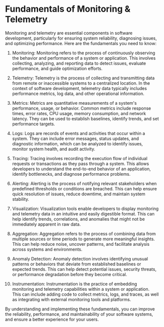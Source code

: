 # Fundamentals of Monitoring & Telemetry

Monitoring and telemetry are essential components in software development, particularly for ensuring system reliability, diagnosing issues, and optimizing performance. Here are the fundamentals you need to know:

1. Monitoring: Monitoring refers to the process of continuously observing the behavior and performance of a system or application. This involves collecting, analyzing, and reporting data to detect issues, evaluate performance, and guide optimization efforts. 

2. Telemetry: Telemetry is the process of collecting and transmitting data from remote or inaccessible systems to a centralized location. In the context of software development, telemetry data typically includes performance metrics, log data, and other operational information.

3. Metrics: Metrics are quantitative measurements of a system's performance, usage, or behavior. Common metrics include response times, error rates, CPU usage, memory consumption, and network latency. They can be used to establish baselines, identify trends, and set performance targets.

4. Logs: Logs are records of events and activities that occur within a system. They can include error messages, status updates, and diagnostic information, which can be analyzed to identify issues, monitor system health, and audit activity.

5. Tracing: Tracing involves recording the execution flow of individual requests or transactions as they pass through a system. This allows developers to understand the end-to-end behavior of an application, identify bottlenecks, and diagnose performance problems.

6. Alerting: Alerting is the process of notifying relevant stakeholders when predefined thresholds or conditions are breached. This can help ensure quick resolution of issues, reduce downtime, and maintain system stability.

7. Visualization: Visualization tools enable developers to display monitoring and telemetry data in an intuitive and easily digestible format. This can help identify trends, correlations, and anomalies that might not be immediately apparent in raw data.

8. Aggregation: Aggregation refers to the process of combining data from multiple sources or time periods to generate more meaningful insights. This can help reduce noise, uncover patterns, and facilitate analysis across systems and environments.

9. Anomaly Detection: Anomaly detection involves identifying unusual patterns or behaviors that deviate from established baselines or expected trends. This can help detect potential issues, security threats, or performance degradation before they become critical.

10. Instrumentation: Instrumentation is the practice of embedding monitoring and telemetry capabilities within a system or application. This can include adding code to collect metrics, logs, and traces, as well as integrating with external monitoring tools and platforms.

By understanding and implementing these fundamentals, you can improve the reliability, performance, and maintainability of your software systems, and ensure a better experience for your users.